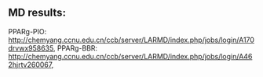 ## MD results:

PPARg-PIO: http://chemyang.ccnu.edu.cn/ccb/server/LARMD/index.php/jobs/login/A170drvwx958635, 
PPARg-BBR: http://chemyang.ccnu.edu.cn/ccb/server/LARMD/index.php/jobs/login/A462hjrtv260067,